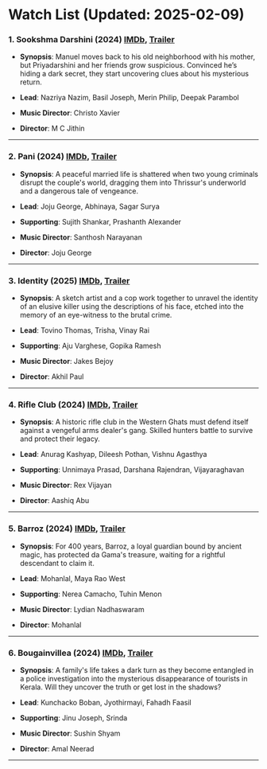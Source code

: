 # Watch List (Updated: 2025-02-09)

### 1. **Sookshma Darshini** (2024) [IMDb](https://www.imdb.com/title/tt32495687/), [Trailer](https://www.youtube.com/watch?v=IrkfzvO9LkE)

- **Synopsis**: Manuel moves back to his old neighborhood with his mother, but Priyadarshini and her friends grow suspicious. Convinced he’s hiding a dark secret, they start uncovering clues about his mysterious return.

- **Lead**: Nazriya Nazim, Basil Joseph, Merin Philip, Deepak Parambol
- **Music Director**: Christo Xavier
- **Director**: M C Jithin

---

### 2. **Pani** (2024) [IMDb](https://www.imdb.com/title/tt29461220/), [Trailer](https://www.youtube.com/watch?v=TmpzntdJqm4)

- **Synopsis**: A peaceful married life is shattered when two young criminals disrupt the couple's world, dragging them into Thrissur's underworld and a dangerous tale of vengeance.

- **Lead**: Joju George, Abhinaya, Sagar Surya
- **Supporting**: Sujith Shankar, Prashanth Alexander
- **Music Director**: Santhosh Narayanan
- **Director**: Joju George

---

### 3. **Identity** (2025) [IMDb](https://www.imdb.com/title/tt27436132/), [Trailer](https://www.youtube.com/watch?v=6LSqReemlTk)

- **Synopsis**: A sketch artist and a cop work together to unravel the identity of an elusive killer using the descriptions of his face, etched into the memory of an eye-witness to the brutal crime.

- **Lead**: Tovino Thomas, Trisha, Vinay Rai
- **Supporting**: Aju Varghese, Gopika Ramesh
- **Music Director**: Jakes Bejoy
- **Director**: Akhil Paul

---

### 4. **Rifle Club** (2024) [IMDb](https://www.imdb.com/title/tt31188121/), [Trailer](https://www.youtube.com/watch?v=_HacZSM24mA)

- **Synopsis**: A historic rifle club in the Western Ghats must defend itself against a vengeful arms dealer's gang. Skilled hunters battle to survive and protect their legacy.

- **Lead**: Anurag Kashyap, Dileesh Pothan, Vishnu Agasthya
- **Supporting**: Unnimaya Prasad, Darshana Rajendran, Vijayaraghavan
- **Music Director**: Rex Vijayan
- **Director**: Aashiq Abu

---

### 5. **Barroz** (2024) [IMDb](https://en.wikipedia.org/wiki/Barroz), [Trailer](https://www.youtube.com/watch?v=3hWY6oAuk9I)

- **Synopsis**: For 400 years, Barroz, a loyal guardian bound by ancient magic, has protected da Gama's treasure, waiting for a rightful descendant to claim it.

- **Lead**: Mohanlal, Maya Rao West
- **Supporting**: Nerea Camacho, Tuhin Menon
- **Music Director**: Lydian Nadhaswaram
- **Director**: Mohanlal

---

### 6. **Bougainvillea** (2024) [IMDb](https://www.imdb.com/title/tt32592802/), [Trailer](https://www.youtube.com/watch?v=l7LEsLdEYJY)

- **Synopsis**: A family's life takes a dark turn as they become entangled in a police investigation into the mysterious disappearance of tourists in Kerala. Will they uncover the truth or get lost in the shadows?

- **Lead**: Kunchacko Boban, Jyothirmayi, Fahadh Faasil
- **Supporting**: Jinu Joseph, Srinda
- **Music Director**: Sushin Shyam
- **Director**: Amal Neerad

---

